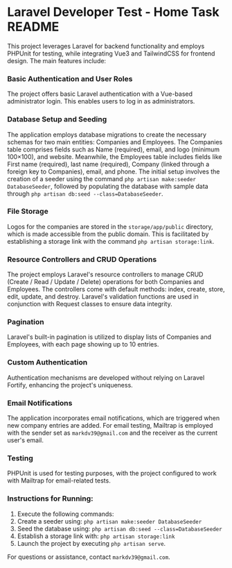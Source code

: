 # Laravel Developer Test - Home Task README

This project leverages Laravel for backend functionality and employs PHPUnit for testing, while integrating Vue3 and TailwindCSS for frontend design. The main features include:

### Basic Authentication and User Roles
The project offers basic Laravel authentication with a Vue-based administrator login. This enables users to log in as administrators.

### Database Setup and Seeding
The application employs database migrations to create the necessary schemas for two main entities: Companies and Employees. The Companies table comprises fields such as Name (required), email, and logo (minimum 100×100), and website. Meanwhile, the Employees table includes fields like First name (required), last name (required), Company (linked through a foreign key to Companies), email, and phone. The initial setup involves the creation of a seeder using the command `php artisan make:seeder DatabaseSeeder`, followed by populating the database with sample data through `php artisan db:seed --class=DatabaseSeeder`.

### File Storage
Logos for the companies are stored in the `storage/app/public` directory, which is made accessible from the public domain. This is facilitated by establishing a storage link with the command `php artisan storage:link`.

### Resource Controllers and CRUD Operations
The project employs Laravel's resource controllers to manage CRUD (Create / Read / Update / Delete) operations for both Companies and Employees. The controllers come with default methods: index, create, store, edit, update, and destroy. Laravel's validation functions are used in conjunction with Request classes to ensure data integrity.

### Pagination
Laravel's built-in pagination is utilized to display lists of Companies and Employees, with each page showing up to 10 entries.

### Custom Authentication
Authentication mechanisms are developed without relying on Laravel Fortify, enhancing the project's uniqueness.

### Email Notifications
The application incorporates email notifications, which are triggered when new company entries are added. For email testing, Mailtrap is employed with the sender set as `markdv39@gmail.com` and the receiver as the current user's email.

### Testing
PHPUnit is used for testing purposes, with the project configured to work with Mailtrap for email-related tests.

### Instructions for Running:
1. Execute the following commands:
2. Create a seeder using: `php artisan make:seeder DatabaseSeeder`
3. Seed the database using: `php artisan db:seed --class=DatabaseSeeder`
4. Establish a storage link with: `php artisan storage:link`
5. Launch the project by executing `php artisan serve`.

For questions or assistance, contact `markdv39@gmail.com`.
